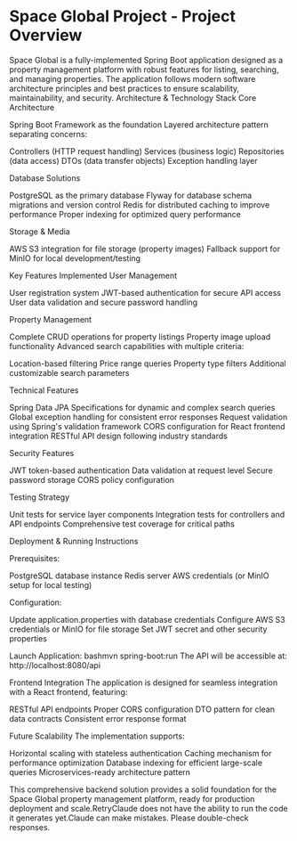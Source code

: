 # Space Global Project - Project Overview

Space Global is a fully-implemented Spring Boot application designed as a property management platform with robust features for listing, searching, and managing properties. The application follows modern software architecture principles and best practices to ensure scalability, maintainability, and security.
Architecture & Technology Stack
Core Architecture

Spring Boot Framework as the foundation
Layered architecture pattern separating concerns:

Controllers (HTTP request handling)
Services (business logic)
Repositories (data access)
DTOs (data transfer objects)
Exception handling layer



Database Solutions

PostgreSQL as the primary database
Flyway for database schema migrations and version control
Redis for distributed caching to improve performance
Proper indexing for optimized query performance

Storage & Media

AWS S3 integration for file storage (property images)
Fallback support for MinIO for local development/testing

Key Features Implemented
User Management

User registration system
JWT-based authentication for secure API access
User data validation and secure password handling

Property Management

Complete CRUD operations for property listings
Property image upload functionality
Advanced search capabilities with multiple criteria:

Location-based filtering
Price range queries
Property type filters
Additional customizable search parameters



Technical Features

Spring Data JPA Specifications for dynamic and complex search queries
Global exception handling for consistent error responses
Request validation using Spring's validation framework
CORS configuration for React frontend integration
RESTful API design following industry standards

Security Features

JWT token-based authentication
Data validation at request level
Secure password storage
CORS policy configuration

Testing Strategy

Unit tests for service layer components
Integration tests for controllers and API endpoints
Comprehensive test coverage for critical paths

Deployment & Running Instructions

Prerequisites:

PostgreSQL database instance
Redis server
AWS credentials (or MinIO setup for local testing)


Configuration:

Update application.properties with database credentials
Configure AWS S3 credentials or MinIO for file storage
Set JWT secret and other security properties


Launch Application:
bashmvn spring-boot:run
The API will be accessible at: http://localhost:8080/api

Frontend Integration
The application is designed for seamless integration with a React frontend, featuring:

RESTful API endpoints
Proper CORS configuration
DTO pattern for clean data contracts
Consistent error response format

Future Scalability
The implementation supports:

Horizontal scaling with stateless authentication
Caching mechanism for performance optimization
Database indexing for efficient large-scale queries
Microservices-ready architecture pattern

This comprehensive backend solution provides a solid foundation for the Space Global property management platform, ready for production deployment and scale.RetryClaude does not have the ability to run the code it generates yet.Claude can make mistakes. Please double-check responses.

